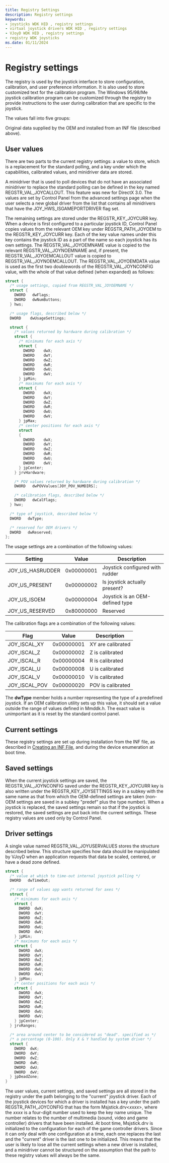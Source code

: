 ```yaml
---
title: Registry Settings
description: Registry settings
keywords:
- joysticks WDK HID , registry settings
- virtual joystick drivers WDK HID , registry settings
- VJoyD WDK HID , registry settings
- registry WDK joysticks
ms.date: 01/11/2024
---
```


# Registry settings

The registry is used by the joystick interface to store configuration, calibration, and user preference information. It is also used to store customized text for the calibration program. The Windows 95/98/Me joystick calibration program can be customized through the registry to provide instructions to the user during calibration that are specific to the joystick.

The values fall into five groups:

Original data supplied by the OEM and installed from an INF file (described above).

## User values

There are two parts to the current registry settings: a value to store, which is a replacement for the standard polling, and a key under which the capabilities, calibrated values, and minidriver data are stored.

A minidriver that is used to poll devices that do not have an associated minidriver to replace the standard polling can be defined in the key named REGSTR_VAL_JOYCALLOUT. This feature was new for DirectX 3.0. The values are set by Control Panel from the advanced settings page when the user selects a new global driver from the list that contains all minidrivers that have the JOY_HWS_ISGAMEPORTDRIVER flag set.

The remaining settings are stored under the REGSTR_KEY_JOYCURR key. When a device is first configured to a particular joystick ID, Control Panel copies values from the relevant OEM key under REGSTR_PATH_JOYOEM to the REGSTR_KEY_JOYCURR key. Each of the key value names under this key contains the joystick ID as a part of the name so each joystick has its own settings. The REGSTR_VAL_JOYOEMNAME value is copied to the relevant REGSTR_VAL_JOYNOEMNAME and, if present, the REGSTR_VAL_JOYOEMCALLOUT value is copied to REGSTR_VAL_JOYNOEMCALLOUT. The REGSTR_VAL_JOYOEMDATA value is used as the first two doublewords of the REGSTR_VAL_JOYNCONFIG value, with the whole of that value defined (when expanded) as follows:

```cpp
struct {
  /* usage settings, copied from REGSTR_VAL_JOYOEMNAME */
  struct {
    DWORD   dwFlags;
    DWORD   dwNumButtons;
  } hws;

  /* usage flags, described below */
  DWORD    dwUsageSettings;

  struct {
    /* values returned by hardware during calibration */
    struct {
      /* minimums for each axis */
      struct {
        DWORD    dwX;
        DWORD    dwY;
        DWORD    dwZ;
        DWORD    dwR;
        DWORD    dwU;
        DWORD    dwV;
      } jpMin;
      /* maximums for each axis */
      struct {
        DWORD    dwX;
        DWORD    dwY;
        DWORD    dwZ;
        DWORD    dwR;
        DWORD    dwU;
        DWORD    dwV;
      } jpMax;
      /* center positions for each axis */
      struct
      {
        DWORD    dwX;
        DWORD    dwY;
        DWORD    dwZ;
        DWORD    dwR;
        DWORD    dwU;
        DWORD    dwV;
      } jpCenter;
    } jrvHardware;

    /* POV values returned by hardware during calibration */
    DWORD   dwPOVValues[JOY_POV_NUMDIRS];

    /* calibration flags, described below */
    DWORD   dwCalFlags;
  } hwv;

  /* type of joystick, described below */
  DWORD   dwType;

  /* reserved for OEM drivers */
  DWORD   dwReserved;
};
```

The usage settings are a combination of the following values:

| Setting | Value | Description |
|--|--|--|
| JOY_US_HASRUDDER | 0x00000001 | Joystick configured with rudder |
| JOY_US_PRESENT | 0x00000002 | Is joystick actually present? |
| JOY_US_ISOEM | 0x00000004 | Joystick is an OEM-defined type |
| JOY_US_RESERVED | 0x80000000 | Reserved |

The calibration flags are a combination of the following values:

| Flag | Value | Description |
|--|--|--|
| JOY_ISCAL_XY | 0x00000001 | XY are calibrated |
| JOY_ISCAL_Z | 0x00000002 | Z is calibrated |
| JOY_ISCAL_R | 0x00000004 | R is calibrated |
| JOY_ISCAL_U | 0x00000008 | U is calibrated |
| JOY_ISCAL_V | 0x00000010 | V is calibrated |
| JOY_ISCAL_POV | 0x00000020 | POV is calibrated |

The **dwType** member holds a number representing the type of a predefined joystick. If an OEM calibration utility sets up this value, it should set a value outside the range of values defined in Mmddk.h. The exact value is unimportant as it is reset by the standard control panel.

## Current settings

These registry settings are set up during installation from the INF file, as described in [Creating an INF File](creating-an-inf-file.md), and during the device enumeration at boot time.

## Saved settings

When the current joystick settings are saved, the REGSTR_VAL_JOYNCONFIG saved under the REGSTR_KEY_JOYCURR key is also written under the REGSTR_KEY_JOYSETTINGS key in a subkey with the same name as that from which the OEM-defined settings are taken (non-OEM settings are saved in a subkey "predef" plus the type number). When a joystick is replaced, the saved settings remain so that if the joystick is restored, the saved settings are put back into the current settings. These registry values are used only by Control Panel.

## Driver settings

A single value named REGSTR_VAL_JOYUSERVALUES stores the structure described below. This structure specifies how data should be manipulated by VJoyD when an application requests that data be scaled, centered, or have a dead zone defined.

```cpp
struct {
  /* value at which to time-out internal joystick polling */
  DWORD   dwTimeOut;

  /* range of values app wants returned for axes */
  struct {
    /* minimums for each axis */
    struct {
      DWORD  dwX;
      DWORD  dwY;
      DWORD  dwZ;
      DWORD  dwR;
      DWORD  dwU;
      DWORD  dwV;
    } jpMin;
    /* maximums for each axis */
    struct {
      DWORD  dwX;
      DWORD  dwY;
      DWORD  dwZ;
      DWORD  dwR;
      DWORD  dwU;
      DWORD  dwV;
    } jpMax;
    /* center positions for each axis */
    struct {
      DWORD  dwX;
      DWORD  dwY;
      DWORD  dwZ;
      DWORD  dwR;
      DWORD  dwU;
      DWORD  dwV;
    } jpCenter;
  } jrvRanges;

  /* area around center to be considered as "dead". specified as */
  /* a percentage (0-100). Only X & Y handled by system driver */
  struct {
    DWORD  dwX;
    DWORD  dwY;
    DWORD  dwZ;
    DWORD  dwR;
    DWORD  dwU;
    DWORD  dwV;
  } jpDeadZone;
}
```

The user values, current settings, and saved settings are all stored in the registry under the path belonging to the "current" joystick driver. Each of the joystick devices for which a driver is installed has a key under the path REGSTR_PATH_JOYCONFIG that has the form Msjstick.drv&lt;*xxxx*&gt;, where the *xxxx* is a four-digit number used to keep the key name unique. The number relates to the number of multimedia (sound, video and game controller) drivers that have been installed. At boot time, Msjstick.drv is initialized to the configuration for each of the game controller drivers. Since it can only deal with one configuration at a time, each one replaces the last and the "current" driver is the last one to be initialized. This means that the user is likely to lose all the current settings when a new driver is installed, and a minidriver cannot be structured on the assumption that the path to these registry values will always be the same.

